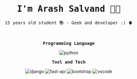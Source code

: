 <h1 align="center"><samp> I'm Arash Salvand 👨‍💻 </samp></h1>
<p align="center"><samp> 15 years old student 📚 - Geek and developer :) 🫀</samp></p>
<br>

<p align="center"><samp><strong>Programming Language</strong></samp></p>
<p align="center">
  <img src="https://img.shields.io/badge/Python-FFD43B?style=for-the-badge&logo=python&logoColor=blue" alt="python"/>
</p>

<p align="center"><samp><strong>Tool and Tech</strong></samp></p>
<p align="center">
  <img src="https://img.shields.io/badge/Django-092E20?style=for-the-badge&logo=django&logoColor=green" alt="django"/>
  <img src="https://img.shields.io/badge/fastapi-109989?style=for-the-badge&logo=FASTAPI&logoColor=white" alt="fast-api"/>
  <img src="https://img.shields.io/badge/Bootstrap-563D7C?style=for-the-badge&logo=bootstrap&logoColor=white" alt="bootstrap"/> 
  <img src="https://img.shields.io/badge/VSCode-0078D4?style=for-the-badge&logo=visual%20studio%20code&logoColor=white" alt="vscode"/>
 

</p>

